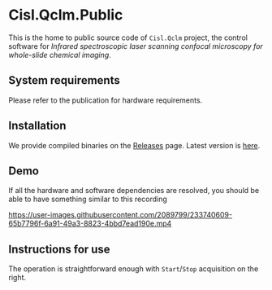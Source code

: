 # Cisl.Qclm.Public
This is the home to public source code of `Cisl.Qclm` project, the control software for _Infrared
spectroscopic laser scanning confocal microscopy for whole-slide chemical imaging_.

## System requirements
Please refer to the publication for hardware requirements.

## Installation
We provide compiled binaries on the [Releases](https://github.com/chemimage/Cisl.Qclm.Public/releases) page.
Latest version is [here]().

## Demo
If all the hardware and software dependencies are resolved, you should be able to have something similar to this recording

https://user-images.githubusercontent.com/2089799/233740609-65b7796f-6a91-49a3-8823-4bbd7ead190e.mp4

## Instructions for use
The operation is straightforward enough with `Start`/`Stop` acquisition on the right. 
